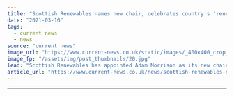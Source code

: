 ```yaml
---
title: "Scottish Renewables names new chair, celebrates country's 'renewable powerhouse' potential"
date: "2021-03-16"
tags: 
  - current news
  - news
source: "current news"
image_url: "https://www.current-news.co.uk/static/images/_400x400_crop_center-center/Twitter_Adam_Morrison_new_Chair_detail-image-Scottish-Renewables.jpg"
image_fp: "/assets/img/post_thumbnails/20.jpg"
lead: "Scottish Renewables has appointed Adam Morrison as its new chair, replacing the outgoing Rob Forrest, who has chaired the organisation since 2018."
article_url: "https://www.current-news.co.uk/news/scottish-renewables-names-new-chair-celebrates-countrys-renewable-powerhouse-potential?utm_source=rss-feeds&utm_medium=rss&utm_campaign=rss"
---
```


---
